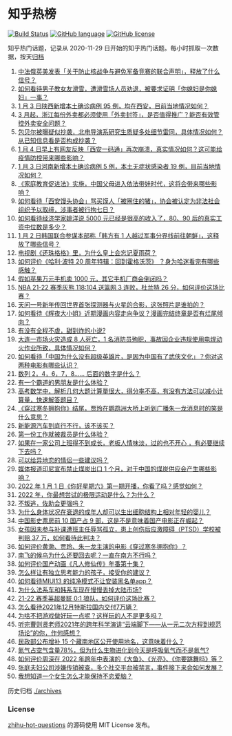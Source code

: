 # 知乎热榜
[![Build Status](https://github.com/ToWeLong/zhihu-hot-questions/workflows/CI/badge.svg)](https://github.com/ToWeLong/zhihu-hot-questions/actions)
[![GitHub language](https://img.shields.io/badge/language-golang-orange.svg)](https://golang.org/)
[![GitHub license](https://img.shields.io/github/license/ToWeLong/zhihu-hot-questions)](https://github.com/ToWeLong/zhihu-hot-questions/blob/main/LICENSE)

知乎热门话题，记录从 2020-11-29 日开始的知乎热门话题。每小时抓取一次数据，按天[归档](./archives)

<!-- BEGIN -->

1. [中法俄英美发表「关于防止核战争与避免军备竞赛的联合声明」，释放了什么信号？](https://www.zhihu.com/question/509711049)
1. [如何看待男子教女友滑雪，遭滑雪场人员劝退，被要求证明「你媳妇是你媳妇」一事？](https://www.zhihu.com/question/509397366)
1. [1 月 3 日陕西新增本土确诊病例 95 例，均在西安，目前当地情况如何？](https://www.zhihu.com/question/509749761)
1. [3 月起，浙江每份外卖都必须使用「外卖封签」，是否值得推广？能否有效管控外卖安全问题？](https://www.zhihu.com/question/508963767)
1. [包贝尔被曝疑似抄袭，北电导演系研究生质疑多处细节雷同，具体情况如何？从已知信息看是否构成抄袭？](https://www.zhihu.com/question/509660484)
1. [1 月 4 日早上有网友反映「西安一码通」再次崩溃，真实情况如何？这可能给疫情防控带来哪些影响？](https://www.zhihu.com/question/509757882)
1. [1 月 3 日河南新增本土确诊病例 5 例，本土无症状感染者 19 例，目前当地情况如何？](https://www.zhihu.com/question/509746123)
1. [《家庭教育促进法》实施，中国父母进入依法带娃时代，这将会带来哪些影响？](https://www.zhihu.com/question/509634014)
1. [如何看待「西安馒头协会」骂买馍人「被圈住的猪」，协会被认定为非法社会组织予以取缔，涉事者被行拘七日？](https://www.zhihu.com/question/509695712)
1. [如何看待经济学家姚洋说 5000 元已经是很高的收入了，80、90 后的真实工资中位数是多少？](https://www.zhihu.com/question/509352665)
1. [1 月 2 日韩国联合参谋本部称「韩方有 1 人越过军事分界线前往朝鲜」，这释放了哪些信号？](https://www.zhihu.com/question/509505992)
1. [电视剧《还珠格格》里，为什么皇上会忘记夏雨荷？](https://www.zhihu.com/question/51920236)
1. [如何评价《哈利·波特 20 周年特辑：回到霍格沃茨》 ？身为哈迷看完有哪些感触？](https://www.zhihu.com/question/500049393)
1. [假如苹果万元手机卖 1000 元，其它手机厂商会倒闭吗？](https://www.zhihu.com/question/509104977)
1. [NBA 21-22 赛季灰熊 118:104 送篮网 3 连败，杜兰特 26 分，如何评价这场比赛？](https://www.zhihu.com/question/509760433)
1. [天问一号新年传回世界首张探测器与火星的合影，这张照片是谁拍的？](https://www.zhihu.com/question/509392150)
1. [如何看待《辉夜大小姐》近期漫画内容走向争议？漫画完结终章是否有烂尾倾向？](https://www.zhihu.com/question/500673454)
1. [有没有全程不虐，甜到炸的小说?](https://www.zhihu.com/question/421551881)
1. [大连一市场火灾造成 8 人死亡，1 名消防员殉职，事故因企业违规使用电焊动火作业所致，具体情况如何？](https://www.zhihu.com/question/509519207)
1. [如何看待「中国为什么没有超级英雄片，是因为中国有了武侠文化」？你对这两种电影有哪些认识？](https://www.zhihu.com/question/508705101)
1. [数列 2，4，6，7，8…… 后面的数字是什么？](https://www.zhihu.com/question/509018326)
1. [有一个霸道的男朋友是什么体验？](https://www.zhihu.com/question/40284211)
1. [高考数学中，解析几何大题计算量很大，得分率不高，有没有方法可以减小计算量，快速解答题目？](https://www.zhihu.com/question/507977871)
1. [《穿过寒冬拥抱你》结尾，贾玲在鹦鹉洲大桥上听到广播朱一龙消息时的笑是什么意思？](https://www.zhihu.com/question/509384798)
1. [新能源汽车到底行不行，该不该买？](https://www.zhihu.com/question/509625829)
1. [第一份工作就被裁员是什么体验？](https://www.zhihu.com/question/503950201)
1. [如果在一家公司上班得不到成长，老板人情味淡，过的也不开心 ，有必要继续下去吗？](https://www.zhihu.com/question/502802526)
1. [可以给异地恋的情侣一些建议吗？](https://www.zhihu.com/question/465410040)
1. [媒体报道印尼宣布禁止煤炭出口 1 个月，对于中国的煤炭供应会产生哪些影响？](https://www.zhihu.com/question/509536268)
1. [2022 年 1 月 1 日《你好星期六》第一期开播，你看了吗？感觉如何？](https://www.zhihu.com/question/509453423)
1. [2022 年，你最想尝试的极限运动是什么？为什么？](https://www.zhihu.com/question/503468407)
1. [不叛逃，佐助会更强吗？](https://www.zhihu.com/question/426383870)
1. [为什么身体状况在衰退的成年人却可以生出细胞结构上相对年轻的婴儿？](https://www.zhihu.com/question/449648332)
1. [中国影史票房前 10 国产占 9 部，这是不是意味着国产电影正在崛起？](https://www.zhihu.com/question/501726292)
1. [女孩因未参与补课遭班主任辱骂孤立，患上创伤后应激障碍（PTSD）学校被判赔 37 万，如何看待此判决？](https://www.zhihu.com/question/509098280)
1. [如何评价黄渤、贾玲、朱一龙主演的电影《穿过寒冬拥抱你》？](https://www.zhihu.com/question/508224283)
1. [南飞的候鸟为什么还要回去呢？一直在南方不行吗？](https://www.zhihu.com/question/40088354)
1. [如何评价国产动画《凡人修仙传》年番第十集？](https://www.zhihu.com/question/509295545)
1. [怎么样让有独立思考能力的孩子，接受你的建议？](https://www.zhihu.com/question/505960421)
1. [如何看待MIUI13 的纯净模式不让安装黑名单app？](https://www.zhihu.com/question/508904239)
1. [为什么法系车和韩系车现在慢慢丢掉大陆市场?](https://www.zhihu.com/question/477521316)
1. [21-22 赛季英超曼联 0:1 狼队，如何评价这场比赛？](https://www.zhihu.com/question/509735053)
1. [怎么看待2021年12月特斯拉国内交付7万辆？](https://www.zhihu.com/question/509406075)
1. [为啥不把游戏做好玩一点呢？这样玩的人不是更多吗？](https://www.zhihu.com/question/508916414)
1. [听完曹则贤老师2021年的跨年科学演讲“云端脚下——从一元二次方程到规范场论”的你，作何感想？](https://www.zhihu.com/question/509436299)
1. [民政部公布增补 15 个藏南地区公开使用地名，这意味着什么？](https://www.zhihu.com/question/509094620)
1. [氮气占空气含量78%，但为什么生物进化到今天是呼吸氧气而不是氮气?](https://www.zhihu.com/question/506945645)
1. [如何评价周深在 2022 年跨年中表演的《大鱼》、《光亮》、《你要跳舞吗》等？](https://www.zhihu.com/question/509343306)
1. [张庭夫妇公司涉嫌传销被查，多个社交平台被禁言，事件接下来会如何发展？](https://www.zhihu.com/question/509529850)
1. [我想知道一个女生怎么才能保持不恋爱脑？](https://www.zhihu.com/question/493632517)

<!-- END -->

历史归档 [./archives](./archives)


### License
[zhihu-hot-questions](https://github.com/towelong/zhihu-hot-questions) 的源码使用 MIT License 发布。